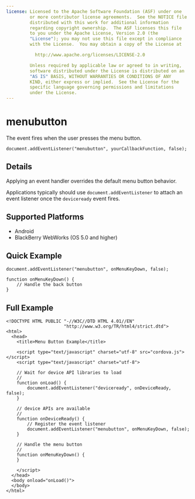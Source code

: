```yaml
---
license: Licensed to the Apache Software Foundation (ASF) under one
         or more contributor license agreements.  See the NOTICE file
         distributed with this work for additional information
         regarding copyright ownership.  The ASF licenses this file
         to you under the Apache License, Version 2.0 (the
         "License"); you may not use this file except in compliance
         with the License.  You may obtain a copy of the License at

           http://www.apache.org/licenses/LICENSE-2.0

         Unless required by applicable law or agreed to in writing,
         software distributed under the License is distributed on an
         "AS IS" BASIS, WITHOUT WARRANTIES OR CONDITIONS OF ANY
         KIND, either express or implied.  See the License for the
         specific language governing permissions and limitations
         under the License.
---
```


# menubutton

The event fires when the user presses the menu button.

    document.addEventListener("menubutton", yourCallbackFunction, false);

## Details

Applying an event handler overrides the default menu button behavior.

Applications typically should use `document.addEventListener` to
attach an event listener once the `deviceready` event fires.

## Supported Platforms

- Android
- BlackBerry WebWorks (OS 5.0 and higher)

## Quick Example

    document.addEventListener("menubutton", onMenuKeyDown, false);

    function onMenuKeyDown() {
        // Handle the back button
    }

## Full Example

    <!DOCTYPE HTML PUBLIC "-//W3C//DTD HTML 4.01//EN"
                          "http://www.w3.org/TR/html4/strict.dtd">
    <html>
      <head>
        <title>Menu Button Example</title>

        <script type="text/javascript" charset="utf-8" src="cordova.js"></script>
        <script type="text/javascript" charset="utf-8">

        // Wait for device API libraries to load
        //
        function onLoad() {
            document.addEventListener("deviceready", onDeviceReady, false);
        }

        // device APIs are available
        //
        function onDeviceReady() {
            // Register the event listener
            document.addEventListener("menubutton", onMenuKeyDown, false);
        }

        // Handle the menu button
        //
        function onMenuKeyDown() {
        }

        </script>
      </head>
      <body onload="onLoad()">
      </body>
    </html>
